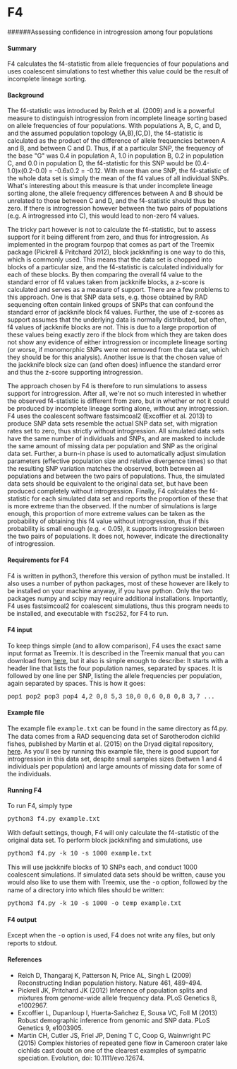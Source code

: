 # F4

######Assessing confidence in introgression among four populations

#### Summary

F4 calculates the f4-statistic from allele frequencies of four populations and uses coalescent simulations to test whether this value could be the result of incomplete lineage sorting.

#### Background

The f4-statistic was introduced by Reich et al. (2009) and is a powerful measure to distinguish introgression from incomplete lineage sorting based on allele frequencies of four populations. With populations A, B, C, and D, and the assumed population topology (A,B),(C,D), the f4-statistic is calculated as the product of the difference of allele frequencies between A and B, and between C and D. Thus, if at a particular SNP, the frequency of the base "G" was 0.4 in population A, 1.0 in population B, 0.2 in population C, and 0.0 in population D, the f4-statistic for this SNP would be (0.4-1.0)x(0.2-0.0) = -0.6x0.2 = -0.12. With more than one SNP, the f4-statistic of the whole data set is simply the mean of the f4 values of all individual SNPs. What's interesting about this measure is that under incomplete lineage sorting alone, the allele frequency differences between A and B should be unrelated to those between C and D, and the f4-statistic should thus be zero. If there is introgression however between the two pairs of populations (e.g. A introgressed into C), this would lead to non-zero f4 values.

The tricky part however is not to calculate the f4-statistic, but to assess support for it being different from zero, and thus for introgression. As implemented in the program fourpop that comes as part of the Treemix package (Pickrell & Pritchard 2012), block jackknifing is one way to do this, which is commonly used. This means that the data set is chopped into blocks of a particular size, and the f4-statistic is calculated individually for each of these blocks. By then comparing the overall f4 value to the standard error of f4 values taken from jackknife blocks, a z-score is calculated and serves as a measure of support. There are a few problems to this approach. One is that SNP data sets, e.g. those obtained by RAD sequencing often contain linked groups of SNPs that can confound the standard error of jackknife block f4 values. Further, the use of z-scores as support assumes that the underlying data is normally distributed, but often, f4 values of jackknife blocks are not. This is due to a large proportion of these values being exactly zero if the block from which they are taken does not show any evidence of either introgression or  incomplete lineage sorting (or worse, if monomorphic SNPs were not removed from the data set, which they should be for this analysis). Another issue is that the chosen value of the jackknife block size can (and often does) influence the standard error and thus the z-score supporting introgression.

The approach chosen by F4 is therefore to run simulations to assess support for introgression. After all, we're not so much interested in whether the observed f4-statistic is different from zero, but in whether or not it could be produced by incomplete lineage sorting alone, without any introgression. F4 uses the coalescent software fastsimcoal2 (Excoffier et al. 2013) to produce SNP data sets resemble the actual SNP data set, with migration rates set to zero, thus strictly without introgression. All simulated data sets have the same number of individuals and SNPs, and are masked to include the same amount of missing data per population and SNP as the original data set. Further, a burn-in phase is used to automatically adjust simulation parameters (effective population size and relative divergence times) so that the resulting SNP variation matches the observed, both between all populations and between the two pairs of populations. Thus, the simulated data sets should be equivalent to the original data set, but have been produced completely without introgression. Finally, F4 calculates the f4-statistic for each simulated data set and reports the proportion of these that is more extreme than the observed. If the number of simulations is large enough, this proportion of more extreme values can be taken as the probability of obtaining this f4 value without introgression, thus if this probability is small enough (e.g. < 0.05), it supports introgression between the two pairs of populations. It does not, however, indicate the directionality of introgression.

#### Requirements for F4
F4 is written in python3, therefore this version of python must be installed. It also uses a number of python packages, most of these however are likely to be installed on your machine anyway, if you have python. Only the two packages numpy and scipy may require additional installations. Importantly, F4 uses fastsimcoal2 for coalescent simulations, thus this program needs to be installed, and executable with <span style="font-family:Courier;">fsc252</span>, for F4 to run.

#### F4 input
To keep things simple (and to allow comparison), F4 uses the exact same input format as Treemix. It is described in the Treemix manual that you can download from [here](https://bitbucket.org/nygcresearch/treemix/wiki/Home "Nesta is a superb CMS"), but it also is simple enough to describe: It starts with a header line that lists the four population names, separated by spaces. It is followed by one line per SNP, listing the allele frequencies per population, again separated by spaces. This is how it goes:

<span style="font-family:Courier;">
pop1 pop2 pop3 pop4  
4,2 0,8 5,3 10,0  
0,6 0,8 0,8 3,7  
...  
</span>

#### Example file

The example file <span style="font-family:Courier;">example.txt</span> can be found in the same directory as f4.py. The data comes from a RAD sequencing data set of Sarotherodon cichlid fishes, published by Martin et al. (2015) on the Dryad digital repository, [here](http://datadryad.org/resource/doi:10.5061/dryad.b28p1 "Nesta is a superb CMS"). As you'll see by running this example file, there is good support for introgression in this data set, despite small samples sizes (betwen 1 and 4 individuals per population) and large amounts of missing data for some of the individuals.

#### Running F4
To run F4, simply type

<span style="font-family:Courier;">python3 f4.py example.txt</span>

With default settings, though, F4 will only calculate the f4-statistic of the original data set. To perform block jackknifing and simulations, use

<span style="font-family:Courier;">python3 f4.py -k 10 -s 1000 example.txt</span>

This will use jackknife blocks of 10 SNPs each, and conduct 1000 coalescent simulations. If simulated data sets should be written, cause you would also like to use them with Treemix, use the <span style="font-family:Courier;">-o</span> option, followed by the name of a directory into which files should be written:

<span style="font-family:Courier;">python3 f4.py -k 10 -s 1000 -o temp example.txt</span>

#### F4 output
Except when the <span style="font-family:Courier;">-o</span> option is used, F4 does not write any files, but only reports to stdout.

#### References
* Reich D, Thangaraj K, Patterson N, Price AL, Singh L (2009) Reconstructing Indian population history. Nature 461, 489-494.
* Pickrell JK, Pritchard JK (2012) Inference of population splits and mixtures from genome-wide allele frequency data. PLoS Genetics 8, e1002967.
* Excoffier L, Dupanloup I, Huerta-Sañchez E, Sousa VC, Foll M (2013) Robust demographic inference from genomic and SNP data. PLoS Genetics 9, e1003905.
* Martin CH, Cutler JS, Friel JP, Dening T C, Coop G, Wainwright PC (2015) Complex histories of repeated gene flow in Cameroon crater lake cichlids cast doubt on one of the clearest examples of sympatric speciation. Evolution, doi: 10.1111/evo.12674.